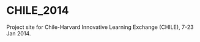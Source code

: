 CHILE_2014
==========

Project site for Chile-Harvard Innovative Learning Exchange (CHILE), 7-23 Jan 2014.
